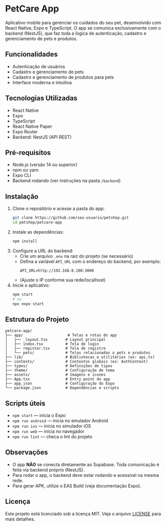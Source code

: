 # PetCare App

Aplicativo mobile para gerenciar os cuidados do seu pet, desenvolvido com React Native, Expo e TypeScript. O app se comunica exclusivamente com o backend (NestJS), que faz toda a lógica de autenticação, cadastro e gerenciamento de pets e produtos.

## Funcionalidades

- Autenticação de usuários
- Cadastro e gerenciamento de pets
- Cadastro e gerenciamento de produtos para pets
- Interface moderna e intuitiva

## Tecnologias Utilizadas

- React Native
- Expo
- TypeScript
- React Native Paper
- Expo Router
- Backend: NestJS (API REST)

## Pré-requisitos

- Node.js (versão 14 ou superior)
- npm ou yarn
- Expo CLI
- Backend rodando (ver instruções na pasta `/backend`)

## Instalação

1. Clone o repositório e acesse a pasta do app:
   ```bash
   git clone https://github.com/seu-usuario/petshop.git
   cd petshop/petcare-app
   ```
2. Instale as dependências:
   ```bash
   npm install
   ```
3. Configure a URL do backend:
   - Crie um arquivo `.env` na raiz do projeto (se necessário)
   - Defina a variável `API_URL` com o endereço do backend, por exemplo:
     ```env
     API_URL=http://192.168.0.100:3000
     ```
   - (Ajuste o IP conforme sua rede/localhost)
4. Inicie o aplicativo:
   ```bash
   npm start
   # ou
   npx expo start
   ```

## Estrutura do Projeto

```
petcare-app/
├── app/                    # Telas e rotas do app
│   ├── _layout.tsx        # Layout principal
│   ├── index.tsx          # Tela de login
│   ├── register.tsx       # Tela de registro
│   └── pets/              # Telas relacionadas a pets e produtos
├── lib/                   # Bibliotecas e utilitários (ex: api.ts)
├── contexts/              # Contextos globais (ex: AuthContext)
├── types/                 # Definições de tipos
├── theme/                 # Configuração de tema
├── assets/                # Imagens e ícones
├── App.tsx                # Entry point do app
├── app.json               # Configuração do Expo
└── package.json           # Dependências e scripts
```

## Scripts úteis

- `npm start` — inicia o Expo
- `npm run android` — inicia no emulador Android
- `npm run ios` — inicia no simulador iOS
- `npm run web` — inicia no navegador
- `npm run lint` — checa o lint do projeto

## Observações

- O app **NÃO** se conecta diretamente ao Supabase. Toda comunicação é feita via backend próprio (NestJS).
- Para rodar o app, o backend deve estar rodando e acessível na mesma rede.
- Para gerar APK, utilize o EAS Build (veja documentação Expo).

## Licença

Este projeto está licenciado sob a licença MIT. Veja o arquivo [LICENSE](LICENSE) para mais detalhes. 